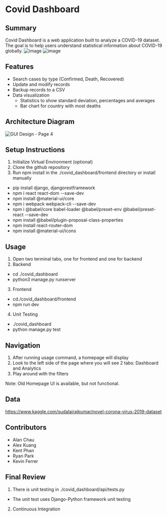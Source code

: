 # Covid Dashboard

## Summary

Covid Dashboard is a web application built to analyze a COVID-19 dataset. The goal is to help users understand statistical information about COVID-19 globally. 
![image](https://user-images.githubusercontent.com/46156230/144631184-d1cf3bf5-3532-45a3-955b-d0ebc0b61557.png)
![image](https://user-images.githubusercontent.com/46156230/144631247-b714d17f-8008-42c3-875f-4449bf6c827b.png)

## Features

- Search cases by type (Confirmed, Death, Recovered)
- Update and modify records
- Backup records to a CSV
- Data visualization
  - Statistics to show standard deviation, percentages and averages
  - Bar chart for country with most deaths

## Architecture Diagram

![GUI Design - Page 4](https://user-images.githubusercontent.com/46156230/144409514-ba1ae6f8-2add-4327-863b-a9aacf6a3744.png)

## Setup Instructions

1. Initialize Virtual Environment (optional)
2. Clone the github repository
3. Run npm install in the ./covid_dashboard/frontend directory or install manually
* pip install django, djangorestframework
* npm i react react-dom --save-dev
* npm install @material-ui/core
* npm i webpack webpack-cli --save-dev
* npm i @babel/core babel-loader @babel/preset-env @babel/preset-react --save-dev
* npm install @babel/plugin-proposal-class-properties
* npm install react-router-dom
* npm install @material-ui/icons

## Usage

1. Open two terminal tabs, one for frontend and one for backend
2. Backend
  * cd ./covid_dashboard
  * python3 manage.py runserver
3. Frontend
  * cd./covid_dashboard/frontend
  * npm run dev 
4. Unit Testing
  * ./covid_dashboard
  * python manage.py test

## Navigation
1. After running usage command, a homepage will display
2. Look to the left side of the page where you will see 2 tabs: Dashboard and Analytics
3. Play around with the filters

Note: Old Homepage UI is available, but not functional. 

## Data

https://www.kaggle.com/sudalairajkumar/novel-corona-virus-2019-dataset

## Contributors

* Alan Chau
* Alex Kuang
* Kent Phan
* Ryan Park
* Kevin Ferrer

## Final Review
1. There is unit testing in ./covid_dashboard/api/tests.py
  * The unit test uses Django-Python framework unit testing
2. Continuous Integration
